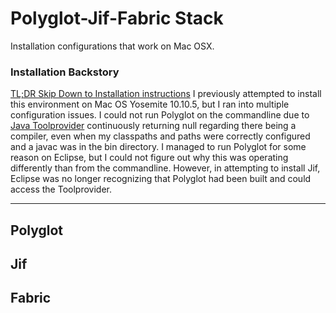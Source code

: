 # Polyglot-Jif-Fabric Stack
Installation configurations that work on Mac OSX. 

### Installation Backstory
[TL;DR Skip Down to Installation instructions](https://github.com/K33TY/Polyglot-Jif-Fabric-Stack/blob/master/README.md#polyglot)
I previously attempted to install this environment on Mac OS Yosemite 10.10.5, but I ran into multiple configuration issues. I could not run Polyglot on the commandline due to [Java Toolprovider](https://docs.oracle.com/javase/7/docs/api/javax/tools/ToolProvider.html) continuously returning null regarding there being a compiler, even when my classpaths and paths were correctly configured and a javac was in the bin directory. I managed to run Polyglot for some reason on Eclipse, but I could not figure out why this was operating differently than from the commandline. However, in attempting to install Jif, Eclipse was no longer recognizing that Polyglot had been built and could access the Toolprovider. 

---

## Polyglot


## Jif

## Fabric
